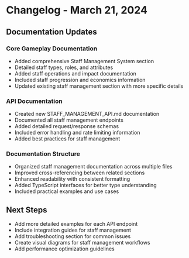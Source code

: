 # Changelog - March 21, 2024

## Documentation Updates

### Core Gameplay Documentation
- Added comprehensive Staff Management System section
- Detailed staff types, roles, and attributes
- Added staff operations and impact documentation
- Included staff progression and economics information
- Updated existing staff management section with more specific details

### API Documentation
- Created new STAFF_MANAGEMENT_API.md documentation
- Documented all staff management endpoints
- Added detailed request/response schemas
- Included error handling and rate limiting information
- Added best practices for staff management

### Documentation Structure
- Organized staff management documentation across multiple files
- Improved cross-referencing between related sections
- Enhanced readability with consistent formatting
- Added TypeScript interfaces for better type understanding
- Included practical examples and use cases

## Next Steps
- Add more detailed examples for each API endpoint
- Include integration guides for staff management
- Add troubleshooting section for common issues
- Create visual diagrams for staff management workflows
- Add performance optimization guidelines 